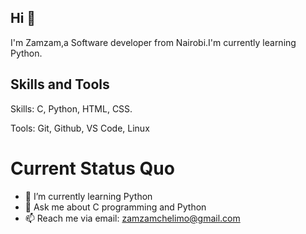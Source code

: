 ## Hi 👋
 I'm Zamzam,a Software developer from Nairobi.I'm currently learning Python.

## Skills and Tools
Skills: C, Python, HTML, CSS.

Tools: Git, Github, VS Code, Linux
# Current Status Quo
- 🌱 I’m currently learning Python
- 💬 Ask me about C programming and Python
- 📫 Reach me via email: zamzamchelimo@gmail.com
<!--
**Zamzamke/Zamzamke** is a ✨ _special_ ✨ repository because its `README.md` (this file) appears on your GitHub profile.

Here are some ideas to get you started:

- 🔭 I’m currently working on ...
- 🌱 I’m currently learning ...
- 👯 I’m looking to collaborate on ...
- 🤔 I’m looking for help with ...
- 💬 Ask me about ...
- 📫 Reach me via 
- 😄 Pronouns: ...
- ⚡ Fun fact: ...
-->
